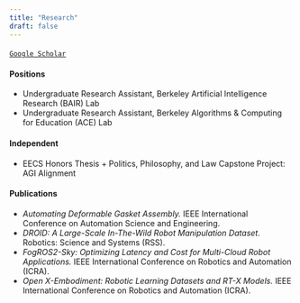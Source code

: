 ```yaml
---
title: "Research"
draft: false
---
```


#### 
[`Google Scholar`](https://scholar.google.com/citations?user=3lAva4oAAAAJ&hl=en)

#### Positions
- Undergraduate Research Assistant, Berkeley Artificial Intelligence Research (BAIR) Lab
- Undergraduate Research Assistant, Berkeley Algorithms & Computing for Education (ACE) Lab

#### Independent
- EECS Honors Thesis + Politics, Philosophy, and Law Capstone Project: AGI Alignment

#### Publications
- *Automating Deformable Gasket Assembly.* IEEE International Conference on Automation Science and Engineering.
- *DROID: A Large-Scale In-The-Wild Robot Manipulation Dataset.* Robotics: Science and Systems (RSS).
- *FogROS2-Sky: Optimizing Latency and Cost for Multi-Cloud Robot Applications.* IEEE International Conference on Robotics and Automation (ICRA).
- *Open X-Embodiment: Robotic Learning Datasets and RT-X Models.* IEEE International Conference on Robotics and Automation (ICRA).

